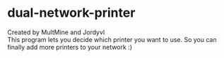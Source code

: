 dual-network-printer
====================
Created by MultMine and Jordyvl 
<br/>This program lets you decide which printer you want to use.
So you can finally add more printers to your network :)
